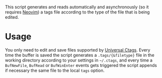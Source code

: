This script generates and reads automatically and asynchronously
(so it requires [Neovim][neovim]) a tags file according to the
type of the file that is being edited.

# Usage

You only need to edit and save files supported by [Universal
Ctags][ctags]. Every time the buffer is saved the script generates
a `.tags/{&filetype}` file in the working directory according to
your settings in `~/.ctags`, and every time a `BufNewFile`,
`BufRead` or `BufWinEnter` events gets triggered the script
appends if necessary the same file to the local `tags` option.

[ctags]: https://ctags.io
[neovim]: https://neovim.io
